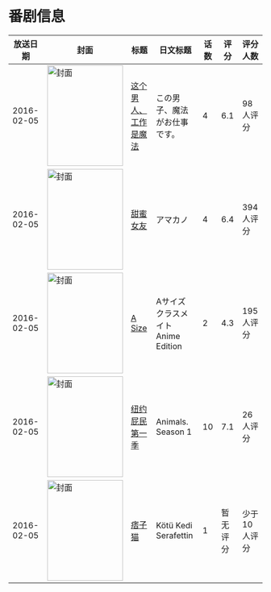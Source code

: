 # 番剧信息

|放送日期|封面|标题|日文标题|话数|评分|评分人数|
|---|---|---|---|---|---|---|
|2016-02-05|<img src="https://lain.bgm.tv/pic/cover/c/38/30/148416_R2I82.jpg" alt="封面" style="width:150px;height:200px;object-fit:cover;">|[这个男人、工作是魔法](https://bangumi.tv/subject/148416)|この男子、魔法がお仕事です。|4|6.1|98人评分|
|2016-02-05|<img src="https://bangumi.tv/img/no_icon_subject.png" alt="封面" style="width:150px;height:200px;object-fit:cover;">|[甜蜜女友](https://bangumi.tv/subject/161662)|アマカノ|4|6.4|394人评分|
|2016-02-05|<img src="https://bangumi.tv/img/no_icon_subject.png" alt="封面" style="width:150px;height:200px;object-fit:cover;">|[A Size](https://bangumi.tv/subject/168641)|Aサイズ クラスメイト Anime Edition|2|4.3|195人评分|
|2016-02-05|<img src="https://lain.bgm.tv/pic/cover/c/5c/8b/175605_rZg8H.jpg" alt="封面" style="width:150px;height:200px;object-fit:cover;">|[纽约屁民 第一季](https://bangumi.tv/subject/175605)|Animals. Season 1|10|7.1|26人评分|
|2016-02-05|<img src="https://lain.bgm.tv/pic/cover/c/ba/60/178562_zwWdB.jpg" alt="封面" style="width:150px;height:200px;object-fit:cover;">|[痞子猫](https://bangumi.tv/subject/178562)|Kötü Kedi Serafettin|1|暂无评分|少于10人评分|
